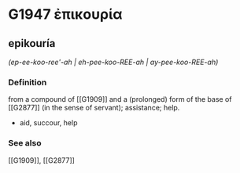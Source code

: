 # G1947 ἐπικουρία

## epikouría

_(ep-ee-koo-ree'-ah | eh-pee-koo-REE-ah | ay-pee-koo-REE-ah)_

### Definition

from a compound of [[G1909]] and a (prolonged) form of the base of [[G2877]] (in the sense of servant); assistance; help.

- aid, succour, help

### See also

[[G1909]], [[G2877]]

